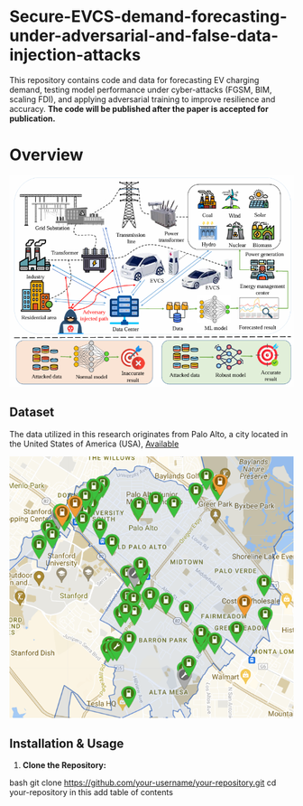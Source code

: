 # Secure-EVCS-demand-forecasting-under-adversarial-and-false-data-injection-attacks
This repository contains code and data for forecasting EV charging demand, testing model performance under cyber-attacks (FGSM, BIM, scaling FDI), and applying adversarial training to improve resilience and accuracy. **The code will be published after the paper is accepted for publication.**
# Overview 
![Research Overview](Images/EVCS.png)

## **Dataset**  
 The data utilized in this research originates from Palo Alto, a city located in the United States of America (USA), [Available](https://github.com/Najmul1801098/Secure-EVCS-demand-forecasting-under-adversarial-and-false-data-injection-attacks/tree/b16f809997060d82e95bb57be0097cb357c1d8b9/Dataset)

  
![EVCS Charging Station](Images/EVCS_station.png)


## **Installation & Usage**  
1. **Clone the Repository:**  
   
bash
   git clone https://github.com/your-username/your-repository.git
   cd your-repository in this add table of contents
